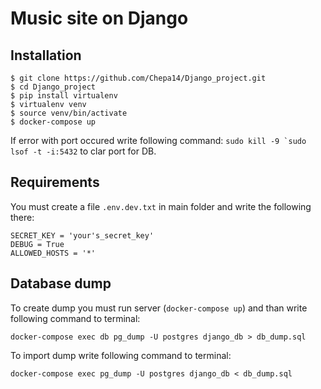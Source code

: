 # Music site on Django

## Installation
```
$ git clone https://github.com/Chepa14/Django_project.git
$ cd Django_project
$ pip install virtualenv
$ virtualenv venv
$ source venv/bin/activate
$ docker-compose up
```

If error with port occured write following command: ```sudo kill -9 `sudo lsof -t -i:5432``` to clar port for DB.

## Requirements

You must create a file `.env.dev.txt` in main folder and write the following there:
```
SECRET_KEY = 'your's_secret_key'
DEBUG = True
ALLOWED_HOSTS = '*'
```
## Database dump

To create dump you must run server (```docker-compose up```) and than write following command to terminal:
```
docker-compose exec db pg_dump -U postgres django_db > db_dump.sql
```
To import dump write following command to terminal:
```
docker-compose exec pg_dump -U postgres django_db < db_dump.sql
```

